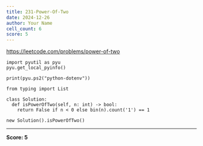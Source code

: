 ```yaml
---
title: 231-Power-Of-Two
date: 2024-12-26
author: Your Name
cell_count: 6
score: 5
---
```


https://leetcode.com/problems/power-of-two


```
import pyutil as pyu
pyu.get_local_pyinfo()
```


```
print(pyu.ps2("python-dotenv"))
```


```
from typing import List
```


```
class Solution:
  def isPowerOfTwo(self, n: int) -> bool:
    return False if n < 0 else bin(n).count('1') == 1
```


```
new Solution().isPowerOfTwo()
```


---
**Score: 5**